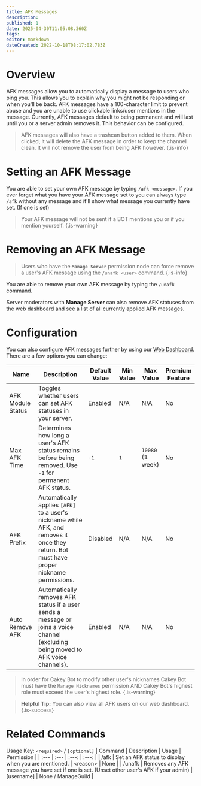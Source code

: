 ```yaml
---
title: AFK Messages
description: 
published: 1
date: 2025-04-30T11:05:08.360Z
tags: 
editor: markdown
dateCreated: 2022-10-18T08:17:02.783Z
---
```


# Overview

AFK messages allow you to automatically display a message to users who ping you. This allows you to explain why you might not be responding or when you'll be back. AFK messages have a 100-character limit to prevent abuse and you are unable to use clickable links/user mentions in the message. Currently, AFK messages default to being permanent and will last until you or a server admin removes it. This behavior can be configured.

> AFK messages will also have a trashcan button added to them. When clicked, it will delete the AFK message in order to keep the channel clean. It will not remove the user from being AFK however.
{.is-info}

# Setting an AFK Message

You are able to set your own AFK message by typing `/afk <message>`. If you ever forget what you have your AFK message set to you can always type `/afk` without any message and it'll show what message you currently have set. (If one is set)

> Your AFK message will not be sent if a BOT mentions you or if you mention yourself.
{.is-warning}

# Removing an AFK Message

> Users who have the **`Manage Server`** permission node can force remove a user's AFK message using the `/unafk <user>` command.
{.is-info}

You are able to remove your own AFK message by typing the `/unafk` command.

Server moderators with **Manage Server** can also remove AFK statuses from the web dashboard and see a list of all currently applied AFK messages.

# Configuration

You can also configure AFK messages further by using our [Web Dashboard](https://cakey.bot/dashboard/public). There are a few options you can change:

| Name                | Description                                                                                                                                                    | Default Value | Min Value | Max Value | Premium Feature |
|---------------------|----------------------------------------------------------------------------------------------------------------------------------------------------------------|---------------|-----------|-----------|------------------|
| AFK Module Status   | Toggles whether users can set AFK statuses in your server.                                                                                                     | Enabled       | N/A       | N/A       | No               |
| Max AFK Time        | Determines how long a user's AFK status remains before being removed. Use `-1` for permanent AFK status.                                                       | `-1`          | `1`       | `10080` (1 week)   | No               |
| AFK Prefix          | Automatically applies `[AFK]` to a user's nickname while AFK, and removes it once they return. Bot must have proper nickname permissions.                      | Disabled       | N/A       | N/A       | No               |
| Auto Remove AFK     | Automatically removes AFK status if a user sends a message or joins a voice channel (excluding being moved to AFK voice channels).                             | Enabled       | N/A       | N/A       | No               |

> In order for Cakey Bot to modify other user's nicknames Cakey Bot must have the `Manage Nicknames` permission AND Cakey Bot's highest role must exceed the user's highest role.
{.is-warning}

> **Helpful Tip:** You can also view all AFK users on our web dashboard.
{.is-success}

# Related Commands
Usage Key: `<required>` / `[optional]`
| Command | Description | Usage | Permission |
| :--- | :--- | :---: | :---: |
| /afk | Set an AFK status to display when you are mentioned. | \<reason> | None | 
| /unafk | Removes any AFK message you have set if one is set. (Unset other user's AFK if your admin) | [username] | None / ManageGuild | 